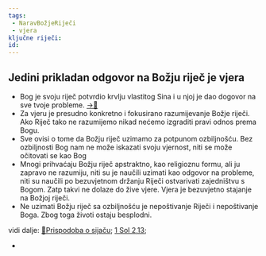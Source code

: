 ```yaml
---
tags: 
 - NaravBožjeRiječi
 - vjera
ključne riječi:
id:
---
```

##  Jedini prikladan odgovor na Božju riječ je vjera

- Bog je svoju riječ potvrdio krvlju vlastitog Sina i u njoj je dao dogovor na sve tvoje probleme. [→📝](002-Što-je-evanđelje.md)
- Za vjeru je presudno konkretno i fokusirano razumijevanje Božje riječi. Ako Riječ tako ne razumijemo nikad nećemo izgraditi pravi odnos prema Bogu. 
- Sve ovisi o tome da Božju riječ uzimamo za potpunom ozbiljnošću. Bez ozbiljnosti Bog  nam ne može iskazati svoju vjernost, niti se može očitovati se kao Bog
- Mnogi prihvaćaju Božju riječ apstraktno, kao religioznu formu, ali ju zapravo ne  razumiju, niti su je naučili uzimati  kao odgovor na  probleme, niti su naučili po bezuvjetnom držanju Riječi ostvarivati zajedništvu s Bogom. Zatp takvi ne dolaze do žive vjere. Vjera je bezuvjetno stajanje na Božjoj riječi. 
- Ne uzimati Božju riječ sa  ozbiljnošću je nepoštivanje Riječi i nepoštivanje Boga. Zbog toga životi  ostaju besplodni.

<!-- - Uobičajen oblik neposluha Bogu je oslanjanje na ljudske predaje  koje stavljamo namjesto riječi Božje [→📝](3.Biblijski_tekstovi/Gal-3_1-5.md). Svoj odnos s Bogom tada zasnivamo na nečem što je nekompatibilno sa Božjom riječi, tj.  na predajama koje niječu Božju riječ.
- "Tako dokidate riječ Božju svojom predajom, koju  sami sebi predadoste. " (Mk 7,13)
- Takva vjera zadržava religioznu formu, ali nema sadržaja niti nadnaravnu dimenziju.

Kad kažemo Božja riječ onda prije svega mislimo na [poruku o Kristu raspetom](3.Biblijski_tekstovi/1-Sol-2,13.md#Poruka%20akoe%20-%20ἀκοή%20značenje%20riječi).-->


vidi dalje:
 [📝Prispodoba o sijaču](3.Biblijski_tekstovi/Mk%204,3%20Prispodoba%20o%20sijaču.md); [1 Sol 2,13](3.Biblijski_tekstovi/1-Sol-2,13.md);

<!-- 
Nećemo sa dovoljno poštovanja držati Božju riječ i u skladu s tim nećemo izgraditi vlastitu vjeru. Jer .... 
 -->


<!-- ovo je sad već druga tema i za drugu bilješku-->
- 


<!--- Kad netko u vjeri stoji na Božjoj riječi, njegovim obećanjima i Kristovom križu i izgovara (proglašava) Božju riječ protiv problema - tad sam Bog bdije nad svojim riječima da ih ispuni.

- Božja riječ je čvrsta stijena i temelj vjere.
- Svaku riječ Novog zavjeta Bog je zapečatio krvlju vlastitog Sina
Kad kažemo Božja riječ onda prije svega mislimo na [poruku o Kristu raspetom](3.Biblijski_tekstovi/1-Sol-2,13.md#Poruka%20akoe%20-%20ἀκοή%20značenje%20riječi).
 -->